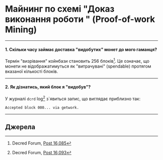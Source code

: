 # <i class="fa fa-fire"></i> Майнинг по схемі "Доказ виконання роботи " (Proof-of-work Mining) 

---

#### 1. Скільки часу займає доставка "видобутих" монет до мого гаманця? 

Термін "визрівання" койнбази становить 256 блоків[^16085]. Це означає, що монети не відображатимуться як "витрачувані" (spendable) протягом вказаної кількості блоків.

---

#### 2. Як дізнатись, який блок я "видобув"? 

У журналі `dcrd` log[^16093] з`явиться запис, що виглядає приблизно так:

```no-highlight
Accepted block 000... via getwork.
```

---

## <i class="fa fa-book"></i> Джерела 

[^16085]: Decred Forum, [Post 16,085](https://forum.decred.org/threads/1852/#post-16085)
[^16093]: Decred Forum, [Post 16,093](https://forum.decred.org/threads/1852/#post-16093)
